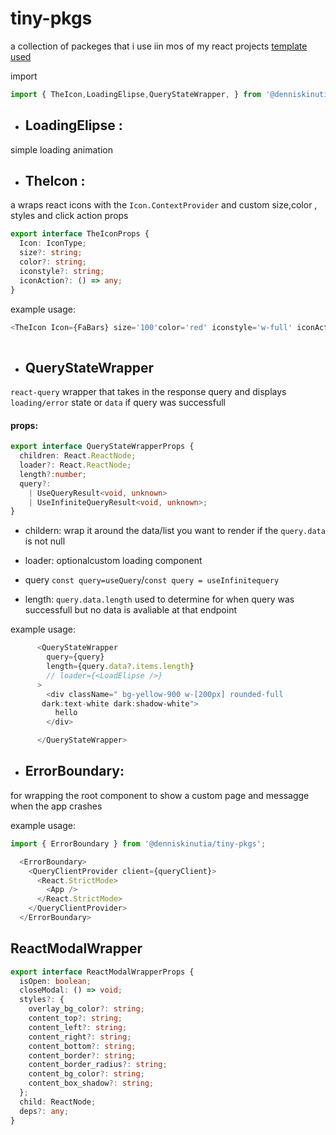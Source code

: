 
# tiny-pkgs 
a collection of packeges that i use iin mos of my react projects
[template used](https://github.com/tigawanna/react-component-library-builder)


import
```ts
import { TheIcon,LoadingElipse,QueryStateWrapper, } from '@denniskinutia/tiny-pkgs';
```
- ## LoadingElipse :
simple loading animation

- ## TheIcon :
a wraps react icons with the `Icon.ContextProvider` and custom size,color , styles and click action props

```ts
export interface TheIconProps {
  Icon: IconType;
  size?: string;
  color?: string;
  iconstyle?: string;
  iconAction?: () => any;
}
```
example usage:
```ts
<TheIcon Icon={FaBars} size='100'color='red' iconstyle='w-full' iconAction={()=>console.log("clicked")}/>
    
```

- ## QueryStateWrapper
`react-query` wrapper that takes in the response query and displays `loading/error` state  or `data` if query was successfull

#### props:
```ts
export interface QueryStateWrapperProps {
  children: React.ReactNode;
  loader?: React.ReactNode;
  length?:number;
  query?:
    | UseQueryResult<void, unknown>
    | UseInfiniteQueryResult<void, unknown>;
}

```
- childern: wrap it around the data/list you want to render if the `query.data` is not null

- loader: optionalcustom loading component
- query `const query=useQuery`/`const query = useInfinitequery`
- length: `query.data.length` used to determine for when query was successfull but no data is avaliable at that endpoint

example usage:

```ts
      <QueryStateWrapper
        query={query}
        length={query.data?.items.length}
        // loader={<LoadElipse />}
      >
        <div className=" bg-yellow-900 w-[200px] rounded-full
       dark:text-white dark:shadow-white">
          hello
        </div>

      </QueryStateWrapper>

```
- ## ErrorBoundary:
for wrapping the root component to show a custom page and messagge when the app crashes


example usage:
```ts
import { ErrorBoundary } from '@denniskinutia/tiny-pkgs';

  <ErrorBoundary>
    <QueryClientProvider client={queryClient}>
      <React.StrictMode>
        <App />
      </React.StrictMode>
    </QueryClientProvider>
  </ErrorBoundary>

```

## ReactModalWrapper

```ts
export interface ReactModalWrapperProps {
  isOpen: boolean;
  closeModal: () => void;
  styles?: {
    overlay_bg_color?: string;
    content_top?: string;
    content_left?: string;
    content_right?: string;
    content_bottom?: string;
    content_border?: string;
    content_border_radius?: string;
    content_bg_color?: string;
    content_box_shadow?: string;
  };
  child: ReactNode;
  deps?: any;
}
```
